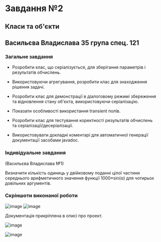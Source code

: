 # Завдання №2 
## Класи та об'єкти 
## Васильєва Владислава 35 група спец. 121
### Загальне завдання 
- Розробити клас, що серіалізується, для зберігання параметрів і результатів обчислень.

- Використовуючи агрегування, розробити клас для знаходження рішення задачі.

- Розробити клас для демонстрації в діалоговому режимі збереження та відновлення стану об'єкта, використовуючи серіалізацію.

- Показати особливості використання transient полів.

- Розробити клас для тестування коректності результатів обчислень та серіалізації/десеріалізації.

- Використовувати докладні коментарі для автоматичної генерації документації засобами javadoc.

### Індивідуальне завдання 
(Васильєва Владислава №1) 

Визначити кількість одиниць у двійковому поданні цілої частини середнього арифметичного значення функції 1000*sin(α) для чотирьох довільних аргументів.

### Скріншоти виконаної роботи 
![image](https://user-images.githubusercontent.com/91936629/160198938-23e2041a-1243-4e4c-a517-056c8b6fbf2a.png)
![image](https://user-images.githubusercontent.com/91936629/160199150-73ed1c44-e574-4d59-b2e7-d59c75918694.png)

Документація прикріплена в описі про проект.

![image](https://user-images.githubusercontent.com/91936629/160199293-f7a371c0-6634-4167-a814-0205a463b802.png)

![image](https://user-images.githubusercontent.com/91936629/160199193-23c9a745-6c75-427d-9d49-660f4c1d5f66.png)

